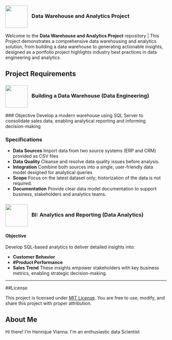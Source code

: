<h3>
  <img src="https://github.com/user-attachments/assets/b0f64f91-64c8-4f9c-801e-42ac51596fe1" width="70" style="vertical-align:middle; margin-right:8px;" />
  Data Warehouse and Analytics Project
</h3>

Welcome to the **Data Warehouse and Analytics Project** repository |
This Project demonstrates a comprehensive data warehousing and analytics solution, from building a data warehouse to generating  actionable insights, designed as a portfolio project
highlights industry best practices in data engineering and analytics


## Project Requirements

 <h3>
  <img src="https://github.com/user-attachments/assets/417a94ac-d298-4891-9634-694f917aaed9" width="70" style="vertical-align:middle; margin-right: 8px;" />
  Building a Data Warehouse (Data Engineering)
</h3>
  ### Objective
  Develop a modern warehouse using SQL Server to consolidate sales data, enabling analytical  reporting and informing decision-making

  ### Specifications
  - **Data Sources** Import data from two source systems (ERP and CRM) provided as CSV files
  - **Data Quality** Cleanse and resolve data quality issues before analysis.
  - **Integration** Combine both sources into a single, user-friendly data model designed for analytical queries
  - **Scope** Focus on the latest dataset only; historization of the data is not required.
  - **Documentation** Provide clear data model documentation to support business, stakeholders and analytics teams.


  <h3>
  <img src="https://github.com/user-attachments/assets/a8afb72f-b808-48be-a941-2128f36d819e" width="70" style="vertical-align:middle; margin-right:8px;" />
  BI: Analytics and Reporting (Data Analytics)
</h3>

  #### Objective
  Develop SQL-based analytics to deliver detailed insights into:

  - **Customer Behavior**
  - **#Product Performance**
  - **Sales Trend**
  These insights empower stakeholders with key business metrics, enabling strategic decision-making.

---

##License

This project is licensed under [MIT License](LICENSE). You are free to use, modify, and share this project with proper attribution.

## About Me
Hi there! I'm Henrique Vianna. I'm an enthusiastic data Scientist













